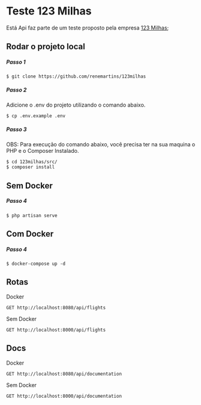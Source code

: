 # Teste 123 Milhas

Está Api faz parte de um teste proposto pela empresa [123 Milhas](https://123milhas.com/);

## Rodar o projeto local

##### Passo 1

```
$ git clone https://github.com/renemartins/123milhas
```

##### Passo 2

Adicione o .env do projeto utilizando o comando abaixo.

```
$ cp .env.example .env
```

##### Passo 3
OBS: Para execução do comando abaixo, você precisa ter na sua maquina o PHP e o Composer Instalado.

```
$ cd 123milhas/src/
$ composer install
```

## Sem Docker

##### Passo 4
```
$ php artisan serve
```

## Com Docker


##### Passo 4
```
$ docker-compose up -d
```

## Rotas

Docker
```
GET http://localhost:8080/api/flights
```

Sem Docker
```
GET http://localhost:8000/api/flights
```

## Docs

Docker
```
GET http://localhost:8080/api/documentation
```

Sem Docker
```
GET http://localhost:8000/api/documentation
```